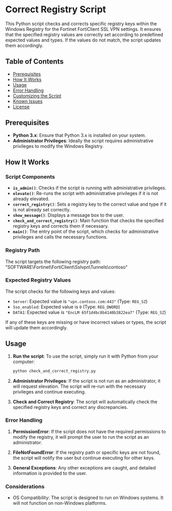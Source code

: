 # Correct Registry Script

This Python script checks and corrects specific registry keys within the Windows Registry for the Fortinet FortiClient SSL VPN settings. It ensures that the specified registry values are correctly set according to predefined expected values and types. If the values do not match, the script updates them accordingly.

## Table of Contents

- [Prerequisites](#prerequisites)
- [How It Works](#how-it-works)
- [Usage](#usage)
- [Error Handling](#error-handling)
- [Customizing the Script](#customizing-the-script)
- [Known Issues](#known-issues)
- [License](#license)

## Prerequisites

- **Python 3.x**: Ensure that Python 3.x is installed on your system.
- **Administrator Privileges**: Ideally the script requires administrative privileges to modify the Windows Registry.

## How It Works

### Script Components

- **`is_admin()`**: Checks if the script is running with administrative privileges.
- **`elevate()`**: Re-runs the script with administrative privileges if it is not already elevated.
- **`correct_registry()`**: Sets a registry key to the correct value and type if it is not already set correctly.
- **`show_message()`**: Displays a message box to the user.
- **`check_and_correct_registry()`**: Main function that checks the specified registry keys and corrects them if necessary.
- **`main()`**: The entry point of the script, which checks for administrative privileges and calls the necessary functions.

### Registry Path

The script targets the following registry path: "SOFTWARE\Fortinet\FortiClient\Sslvpn\Tunnels\contoso"

### Expected Registry Values

The script checks for the following keys and values:

- `Server`: Expected value is `"vpn.contoso.com:443"` (Type: `REG_SZ`)
- `Sso_enabled`: Expected value is `0` (Type: `REG_DWORD`)
- `DATA1`: Expected value is `"EncLM 65f1d4bc8b4140b3822ea7"` (Type: `REG_SZ`)

If any of these keys are missing or have incorrect values or types, the script will update them accordingly.

## Usage

1. **Run the script**: To use the script, simply run it with Python from your computer:
   ```bash
   python check_and_correct_registry.py

2. **Administrator Privileges**: If the script is not run as an administrator, it will request elevation. The script will re-run with the necessary privileges and continue executing.

3. **Check and Correct Registry**: The script will automatically check the specified registry keys and correct any discrepancies.

### Error Handling

1. **PermissionError**: If the script does not have the required permissions to modify the registry, it will prompt the user to run the script as an administrator.

2. **FileNotFoundError**: If the registry path or specific keys are not found, the script will notify the user but continue executing for other keys.

3. **General Exceptions**: Any other exceptions are caught, and detailed information is provided to the user.

### Considerations 

- OS Compatibility: The script is designed to run on Windows systems. It will not function on non-Windows platforms.